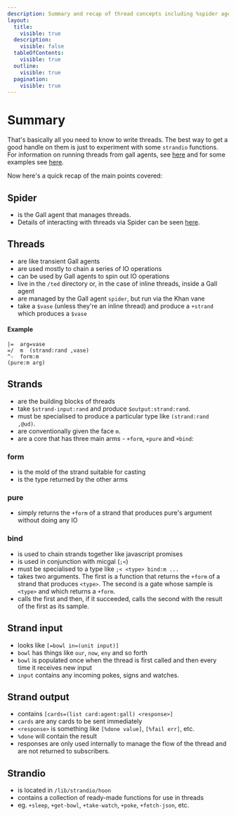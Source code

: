 ```yaml
---
description: Summary and recap of thread concepts including %spider agent management, strand composition, +form/+pure/+bind operations, input/output patterns, and strandio utility functions.
layout:
  title:
    visible: true
  description:
    visible: false
  tableOfContents:
    visible: true
  outline:
    visible: true
  pagination:
    visible: true
---
```



# Summary

That's basically all you need to know to write threads. The best way to get a good handle on them is just to experiment with some `strandio` functions. For information on running threads from gall agents, see [here](/userspace/threads/examples/gall) and for some examples see [here](/userspace/threads/examples).

Now here's a quick recap of the main points covered:

## Spider

- is the Gall agent that manages threads.
- Details of interacting with threads via Spider can be seen [here](/userspace/threads/reference/api).

## Threads

- are like transient Gall agents
- are used mostly to chain a series of IO operations
- can be used by Gall agents to spin out IO operations
- live in the `/ted` directory or, in the case of inline threads, inside a Gall agent
- are managed by the Gall agent `spider`, but run via the Khan vane
- take a `$vase` (unless they're an inline thread) and produce a `+strand` which produces a `$vase`

#### Example

```hoon
|=  arg=vase
=/  m  (strand:rand ,vase)
^-  form:m
(pure:m arg)
```

## Strands

- are the building blocks of threads
- take `$strand-input:rand` and produce `$output:strand:rand`.
- must be specialised to produce a particular type like `(strand:rand ,@ud)`.
- are conventionally given the face `m`.
- are a core that has three main arms - `+form`, `+pure` and `+bind`:

### form

- is the mold of the strand suitable for casting
- is the type returned by the other arms

### pure

- simply returns the `+form` of a strand that produces pure's argument without doing any IO

### bind

- is used to chain strands together like javascript promises
- is used in conjunction with micgal (`;<`)
- must be specialised to a type like `;< <type> bind:m ...`
- takes two arguments. The first is a function that returns the `+form` of a strand that produces `<type>`. The second is a gate whose sample is `<type>` and which returns a `+form`.
- calls the first and then, if it succeeded, calls the second with the result of the first as its sample.

## Strand input

- looks like `[=bowl in=(unit input)]`
- `bowl` has things like `our`, `now`, `eny` and so forth
- `bowl` is populated once when the thread is first called and then every time it receives new input
- `input` contains any incoming pokes, signs and watches.

## Strand output

- contains `[cards=(list card:agent:gall) <response>]`
- `cards` are any cards to be sent immediately
- `<response>` is something like `[%done value]`, `[%fail err]`, etc.
- `%done` will contain the result
- responses are only used internally to manage the flow of the thread and are not returned to subscribers.

## Strandio

- is located in `/lib/strandio/hoon`
- contains a collection of ready-made functions for use in threads
- eg. `+sleep`, `+get-bowl`, `+take-watch`, `+poke`, `+fetch-json`, etc.
